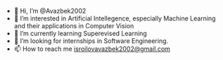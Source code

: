 - 👋 Hi, I’m @Avazbek2002
- 👀 I’m interested in Artificial Intellegence, especially Machine Learning and their applications in Computer Vision
- 🌱 I’m currently learning Superevised Learning
- 💞️ I’m looking for internships in Software Engineering.
- 📫 How to reach me isroilovavazbek2002@gmail.com

<!---
Avazbek2002/Avazbek2002 is a ✨ special ✨ repository because its `README.md` (this file) appears on your GitHub profile.
You can click the Preview link to take a look at your changes.
--->
